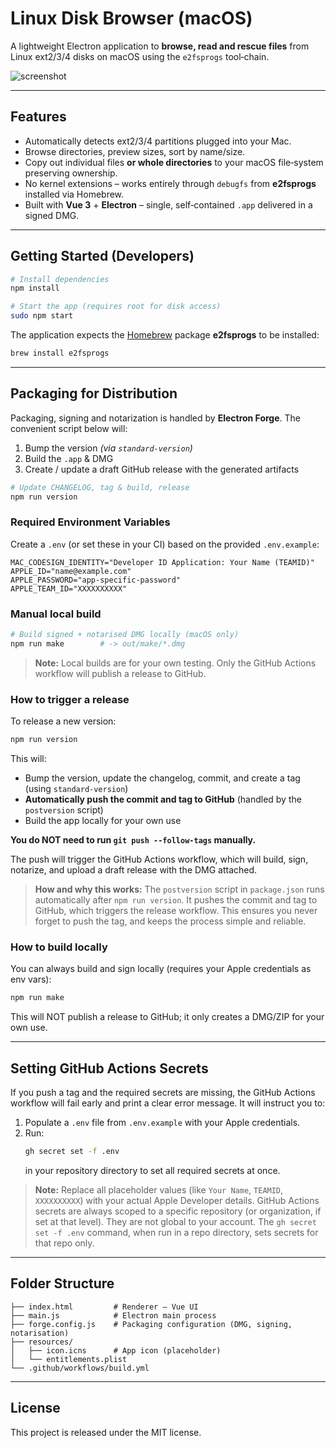 # Linux Disk Browser (macOS)

A lightweight Electron application to **browse, read and rescue files** from Linux ext2/3/4 disks on macOS using the `e2fsprogs` tool‑chain.

![screenshot](https://raw.githubusercontent.com/delaneyb/e2fsgui/main/.github/screenshot.png)

---

## Features

* Automatically detects ext2/3/4 partitions plugged into your Mac.
* Browse directories, preview sizes, sort by name/size.
* Copy out individual files **or whole directories** to your macOS file‑system preserving ownership.
* No kernel extensions – works entirely through `debugfs` from **e2fsprogs** installed via Homebrew.
* Built with **Vue 3** + **Electron** – single, self‑contained `.app` delivered in a signed DMG.

---

## Getting Started (Developers)

```bash
# Install dependencies
npm install

# Start the app (requires root for disk access)
sudo npm start
```

The application expects the [Homebrew](https://brew.sh) package **e2fsprogs** to be installed:

```bash
brew install e2fsprogs
```

---

## Packaging for Distribution

Packaging, signing and notarization is handled by **Electron Forge**.  The convenient script below will:

1. Bump the version _(via `standard-version`)_
2. Build the `.app` & DMG
3. Create / update a draft GitHub release with the generated artifacts

```bash
# Update CHANGELOG, tag & build, release
npm run version
```

### Required Environment Variables

Create a `.env` (or set these in your CI) based on the provided `.env.example`:

```env
MAC_CODESIGN_IDENTITY="Developer ID Application: Your Name (TEAMID)"
APPLE_ID="name@example.com"
APPLE_PASSWORD="app‑specific‑password"
APPLE_TEAM_ID="XXXXXXXXXX"
```

### Manual local build

```bash
# Build signed + notarised DMG locally (macOS only)
npm run make        # -> out/make/*.dmg
```

> **Note:** Local builds are for your own testing. Only the GitHub Actions workflow will publish a release to GitHub.

### How to trigger a release

To release a new version:

```bash
npm run version
```

This will:
- Bump the version, update the changelog, commit, and create a tag (using `standard-version`)
- **Automatically push the commit and tag to GitHub** (handled by the `postversion` script)
- Build the app locally for your own use

**You do NOT need to run `git push --follow-tags` manually.**

The push will trigger the GitHub Actions workflow, which will build, sign, notarize, and upload a draft release with the DMG attached.

> **How and why this works:**
> The `postversion` script in `package.json` runs automatically after `npm run version`. It pushes the commit and tag to GitHub, which triggers the release workflow. This ensures you never forget to push the tag, and keeps the process simple and reliable.

### How to build locally

You can always build and sign locally (requires your Apple credentials as env vars):
```bash
npm run make
```

This will NOT publish a release to GitHub; it only creates a DMG/ZIP for your own use.

---

## Setting GitHub Actions Secrets

If you push a tag and the required secrets are missing, the GitHub Actions workflow will fail early and print a clear error message. It will instruct you to:

1. Populate a `.env` file from `.env.example` with your Apple credentials.
2. Run:
   ```bash
   gh secret set -f .env
   ```
   in your repository directory to set all required secrets at once.

> **Note:** Replace all placeholder values (like `Your Name`, `TEAMID`, `XXXXXXXXXX`) with your actual Apple Developer details. GitHub Actions secrets are always scoped to a specific repository (or organization, if set at that level). They are not global to your account. The `gh secret set -f .env` command, when run in a repo directory, sets secrets for that repo only.

---

## Folder Structure

```
├── index.html         # Renderer – Vue UI
├── main.js            # Electron main process
├── forge.config.js    # Packaging configuration (DMG, signing, notarisation)
├── resources/
│   ├── icon.icns      # App icon (placeholder)
│   └── entitlements.plist
└── .github/workflows/build.yml
```

---

## License

This project is released under the MIT license.
